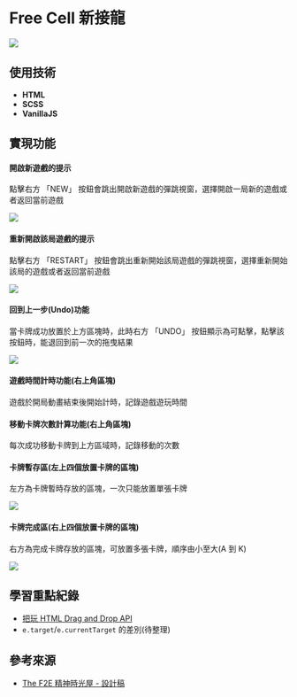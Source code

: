 # Free Cell 新接龍

![](https://i.imgur.com/mAOV0YP.gif)

## 使用技術

- **HTML**
- **SCSS**
- **VanillaJS**

## 實現功能

#### 開啟新遊戲的提示

點擊右方 「NEW」 按鈕會跳出開啟新遊戲的彈跳視窗，選擇開啟一局新的遊戲或者返回當前遊戲

![](https://i.imgur.com/ExHPOkr.gif)

#### 重新開啟該局遊戲的提示

點擊右方 「RESTART」 按鈕會跳出重新開始該局遊戲的彈跳視窗，選擇重新開始該局的遊戲或者返回當前遊戲

![](https://i.imgur.com/0ZNzLX3.gif)

#### 回到上一步(Undo)功能

當卡牌成功放置於上方區塊時，此時右方 「UNDO」 按鈕顯示為可點擊，點擊該按鈕時，能退回到前一次的拖曳結果

![](https://i.imgur.com/zTrDj99.gif)

#### 遊戲時間計時功能(右上角區塊)

遊戲於開局動畫結束後開始計時，記錄遊戲遊玩時間

#### 移動卡牌次數計算功能(右上角區塊)

每次成功移動卡牌到上方區域時，記錄移動的次數

#### 卡牌暫存區(左上四個放置卡牌的區塊)

左方為卡牌暫時存放的區塊，一次只能放置單張卡牌

![](https://i.imgur.com/vYgQpDw.gif)

#### 卡牌完成區(右上四個放置卡牌的區塊)

右方為完成卡牌存放的區塊，可放置多張卡牌，順序由小至大(A 到 K)

![](https://i.imgur.com/mAOV0YP.gif)

## 學習重點紀錄

- [把玩 HTML Drag and Drop API](https://penghuachen.github.io/2021/01/31/%E6%8A%8A%E7%8E%A9-HTML-Drag-and-Drop-API/)
- `e.target`/`e.currentTarget` 的差別(待整理)

## 參考來源

- [The F2E 精神時光屋 - 設計稿](https://challenge.thef2e.com/user/1461?schedule=2812#works-2812)